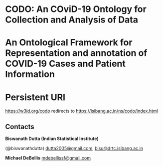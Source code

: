 # CODO: An COviD-19 Ontology for Collection and Analysis of Data 

# An Ontological Framework for Representation and annotation of COVID-19 Cases and Patient Information 


# Persistent URI 
https://w3id.org/codo redirects to https://isibang.ac.in/ns/codo/index.html


## Contacts    
**Biswanath Dutta (Indian Statistical Institute)** 

(@biswanathdutta) 
 <dutta2005@gmail.com>, 
 <bisu@drtc.isibang.ac.in>  


**Michael DeBellis** 
 <mdebellissf@gmail.com> 


